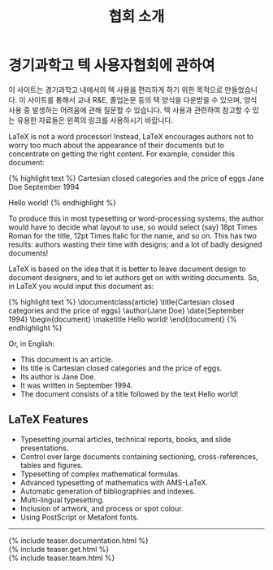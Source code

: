 ﻿---
layout: page
menu: 소개
title: "협회 소개"
description: "An introduction to LaTeX, a document preparation system for high-quality typesetting. About the LaTeX project."
permalink: /소개/
---

# 경기과학고 텍 사용자협회에 관하여

이 사이트는 경기과학고 내에서의 텍 사용을 편리하게 하기 위한 목적으로 만들었습니다.
이 사이트를 통해서 교내 R&E, 졸업논문 등의 텍 양식을 다운받을 수 있으며, 양식 사용 중 발생하는 어려움에 관해 질문할 수 있습니다.
텍 사용과 관련하여 참고할 수 있는 유용한 자료들은 왼쪽의 링크를 사용하시기 바랍니다.

LaTeX is not a word processor! Instead, LaTeX encourages authors not to worry too much about the appearance of their documents but to concentrate on getting the right content. For example, consider this document: 


{% highlight text %}
Cartesian closed categories and the price of eggs
Jane Doe
September 1994

Hello world!
{% endhighlight %}

To produce this in most typesetting or word-processing systems, the author would have to decide what layout to use, so would select (say) 18pt Times Roman for the title, 12pt Times Italic for the name, and so on. This has two results: authors wasting their time with designs; and a lot of badly designed documents!

LaTeX is based on the idea that it is better to leave document design to document designers, and to let authors get on with writing documents. So, in LaTeX you would input this document as:

{% highlight text %}
\documentclass{article}
\title{Cartesian closed categories and the price of eggs}
\author{Jane Doe}
\date{September 1994}
\begin{document}
   \maketitle
   Hello world!
\end{document}
{% endhighlight %}

Or, in English: 

+ This document is an article.
+ Its title is Cartesian closed categories and the price of eggs.
+ Its author is Jane Doe.
+ It was written in September 1994.
+ The document consists of a title followed by the text Hello world!

## LaTeX Features

+ Typesetting journal articles, technical reports, books, and slide presentations.
+ Control over large documents containing sectioning, cross-references, tables and figures.
+ Typesetting of complex mathematical formulas.
+ Advanced typesetting of mathematics with AMS-LaTeX.
+ Automatic generation of bibliographies and indexes.
+ Multi-lingual typesetting.
+ Inclusion of artwork, and process or spot colour.
+ Using PostScript or Metafont fonts.

<hr>
<div class="row teaser">
  <section class="col cell1of3">{% include teaser.documentation.html %}</section>
  <section class="col cell1of3">{% include teaser.get.html %}</section>
  <section class="col cell1of3">{% include teaser.team.html %}</section>
</div>
